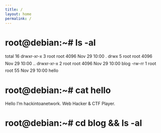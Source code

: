 ```yaml
---
title: /
layout: home
permalink: /
---
```


# root@debian:~# ls -al

total 16
drwxr-xr-x 3 root root 4096 Nov 29 10:00 .
drwx&#150;&#150;&#150;&#150;&#150;&#150; 5 root root 4096 Nov 29 10:00 ..
drwxr-xr-x 2 root root 4096 Nov 29 10:00 blog
-rw-r&#150;&#150;r&#150;&#150; 1 root root   55 Nov 29 10:00 hello

# root@debian:~# cat hello

Hello I’m hackintoanetwork.
Web Hacker & CTF Player.

# root@debian:~# cd blog && ls -al
